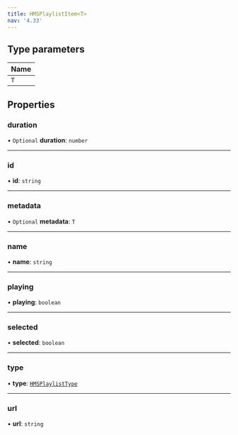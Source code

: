```yaml
---
title: HMSPlaylistItem<T>
nav: '4.33'
---
```


## Type parameters

| Name |
| :--- |
| `T`  |

## Properties

### duration

• `Optional` **duration**: `number`

---

### id

• **id**: `string`

---

### metadata

• `Optional` **metadata**: `T`

---

### name

• **name**: `string`

---

### playing

• **playing**: `boolean`

---

### selected

• **selected**: `boolean`

---

### type

• **type**: [`HMSPlaylistType`](/api-reference/javascript/v2/enums/HMSPlaylistType)

---

### url

• **url**: `string`
